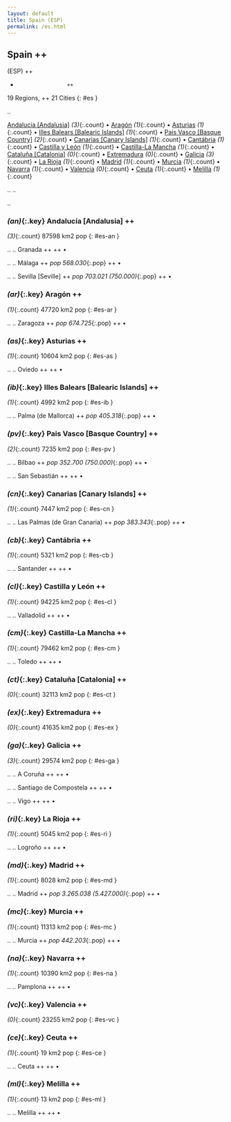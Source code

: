 ```yaml
---
layout: default
title: Spain (ESP)
permalink: /es.html
---
```



## Spain   ++
(ESP)  ++
-                     ++
19 Regions, ++
21 Cities
{: #es }

.. 

[Andalucía [Andalusia]](#es-an) _(3)_{:.count} • [Aragón](#es-ar) _(1)_{:.count} • [Asturias](#es-as) _(1)_{:.count} • [Illes Balears [Balearic Islands]](#es-ib) _(1)_{:.count} • [Pais Vasco [Basque Country]](#es-pv) _(2)_{:.count} • [Canarias [Canary Islands]](#es-cn) _(1)_{:.count} • [Cantábria](#es-cb) _(1)_{:.count} • [Castilla y León](#es-cl) _(1)_{:.count} • [Castilla-La Mancha](#es-cm) _(1)_{:.count} • [Cataluña [Catalonia]](#es-ct) _(0)_{:.count} • [Extremadura](#es-ex) _(0)_{:.count} • [Galicia](#es-ga) _(3)_{:.count} • [La Rioja](#es-ri) _(1)_{:.count} • [Madrid](#es-md) _(1)_{:.count} • [Murcia](#es-mc) _(1)_{:.count} • [Navarra](#es-na) _(1)_{:.count} • [Valencia](#es-vc) _(0)_{:.count} • [Ceuta](#es-ce) _(1)_{:.count} • [Melilla](#es-ml) _(1)_{:.count}


.. 
.. 



.. 


### _(an)_{:.key} Andalucía [Andalusia]  ++
_(3)_{:.count}    87598 km2   pop
{: #es-an }


..
..
Granada  ++
 ++
•

..
..
Málaga  ++
 _pop 568.030_{:.pop} ++
•

..
..
Sevilla [Seville]  ++
 _pop 703.021 (750.000)_{:.pop} ++
•




### _(ar)_{:.key} Aragón  ++
_(1)_{:.count}    47720 km2   pop
{: #es-ar }


..
..
Zaragoza  ++
 _pop 674.725_{:.pop} ++
•




### _(as)_{:.key} Asturias  ++
_(1)_{:.count}    10604 km2   pop
{: #es-as }


..
..
Oviedo  ++
 ++
•




### _(ib)_{:.key} Illes Balears [Balearic Islands]  ++
_(1)_{:.count}    4992 km2   pop
{: #es-ib }


..
..
Palma (de Mallorca)  ++
 _pop 405.318_{:.pop} ++
•




### _(pv)_{:.key} Pais Vasco [Basque Country]  ++
_(2)_{:.count}    7235 km2   pop
{: #es-pv }


..
..
Bilbao  ++
 _pop 352.700 (750.000)_{:.pop} ++
•

..
..
San Sebastián  ++
 ++
•




### _(cn)_{:.key} Canarias [Canary Islands]  ++
_(1)_{:.count}    7447 km2   pop
{: #es-cn }


..
..
Las Palmas (de Gran Canaria)  ++
 _pop 383.343_{:.pop} ++
•




### _(cb)_{:.key} Cantábria  ++
_(1)_{:.count}    5321 km2   pop
{: #es-cb }


..
..
Santander  ++
 ++
•




### _(cl)_{:.key} Castilla y León  ++
_(1)_{:.count}    94225 km2   pop
{: #es-cl }


..
..
Valladolid  ++
 ++
•




### _(cm)_{:.key} Castilla-La Mancha  ++
_(1)_{:.count}    79462 km2   pop
{: #es-cm }


..
..
Toledo  ++
 ++
•




### _(ct)_{:.key} Cataluña [Catalonia]  ++
_(0)_{:.count}    32113 km2   pop
{: #es-ct }





### _(ex)_{:.key} Extremadura  ++
_(0)_{:.count}    41635 km2   pop
{: #es-ex }





### _(ga)_{:.key} Galicia  ++
_(3)_{:.count}    29574 km2   pop
{: #es-ga }


..
..
A Coruña  ++
 ++
•

..
..
Santiago de Compostela  ++
 ++
•

..
..
Vigo  ++
 ++
•




### _(ri)_{:.key} La Rioja  ++
_(1)_{:.count}    5045 km2   pop
{: #es-ri }


..
..
Logroño  ++
 ++
•




### _(md)_{:.key} Madrid  ++
_(1)_{:.count}    8028 km2   pop
{: #es-md }


..
..
Madrid  ++
 _pop 3.265.038 (5.427.000)_{:.pop} ++
•




### _(mc)_{:.key} Murcia  ++
_(1)_{:.count}    11313 km2   pop
{: #es-mc }


..
..
Murcia  ++
 _pop 442.203_{:.pop} ++
•




### _(na)_{:.key} Navarra  ++
_(1)_{:.count}    10390 km2   pop
{: #es-na }


..
..
Pamplona  ++
 ++
•




### _(vc)_{:.key} Valencia  ++
_(0)_{:.count}    23255 km2   pop
{: #es-vc }





### _(ce)_{:.key} Ceuta  ++
_(1)_{:.count}    19 km2   pop
{: #es-ce }


..
..
Ceuta  ++
 ++
•




### _(ml)_{:.key} Melilla  ++
_(1)_{:.count}    13 km2   pop
{: #es-ml }


..
..
Melilla  ++
 ++
•


 
